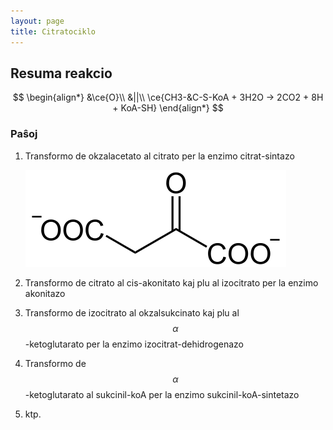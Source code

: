 ```yaml
---
layout: page
title: Citratociklo
---
```


  <!-- servi mankantajn funkciojn depende de uzata retumilo -->
  <script src="https://polyfill.io/v3/polyfill.min.js?features=es6"></script>
  <!-- subteno por matematikaj kaj kemiaj formuloj -->
  <script id="MathJax-script" async
          src="https://cdn.jsdelivr.net/npm/mathjax@3.0.1/es5/tex-mml-chtml.js">
  </script>
  

<!-- uzeblaj TeX-komandoj en formuloj vd.
http://docs.mathjax.org/en/latest/input/tex/macros/index.html 

speciale pri mhchem: https://docs.moodle.org/311/en/Chemistry_notation_using_mhchem
-->


## Resuma reakcio

$$
\begin{align*}
&\ce{O}\\
&||\\
\ce{CH3-&C-S-KoA + 3H2O -> 2CO2 + 8H + KoA-SH}
\end{align*}
$$

<!--
$$
\begin{array}{ccl}
\ce{O} & \ce{OH} & \ce{O}\\
|| & | & ||\\
\ce{HO-C-CH2}&\ce{-CH}&\ce{-C-OH}
\end{array}
$$
-->

### Paŝoj

1. Transformo de okzalacetato al citrato per la enzimo citrat-sintazo

   ![okzalacetato](../assets/bld/Oxalacetat.svg)

2. Transformo de citrato al cis-akonitato kaj plu al izocitrato per la enzimo akonitazo

3. Transformo de izocitrato al okzalsukcinato kaj plu al $$\alpha$$-ketoglutarato per la enzimo izocitrat-dehidrogenazo

4. Transformo de $$\alpha$$-ketoglutarato al sukcinil-koA per la enzimo sukcinil-koA-sintetazo

5. ktp.
